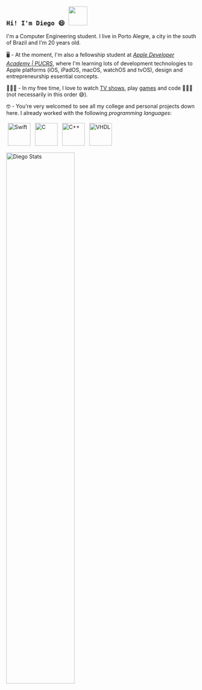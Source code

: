 
<!-- <img align="right" width="200px" src="https://media.giphy.com/media/l378eVk7KxCOuJfPO/giphy.gif"/> -->

### <samp> Hi! I'm Diego 😄 <img src="https://media.giphy.com/media/UV5fEvKclCBEi3DgzH/giphy.gif" width="50px"/></samp>

I'm a Computer Engineering student. I live in Porto Alegre, a city in the south of Brazil and I'm 20 years old.

🖥 - At the moment, I'm also a fellowship student at [*Apple Developer Academy | PUCRS*](http://www.bepid.com.br/poa/), where I'm learning lots of development technologies to Apple platforms (iOS, iPadOS, macOS, watchOS and tvOS), design and entrepreneurship essential concepts. 

🧑🏾‍🦱 - In my free time, I love to watch [TV shows](https://tvtime.com/r/1SL8x), play [games](https://psnprofiles.com/diegohxnrique) and code 👨🏽‍💻 (not necessarily in this order 😅).

🤓 - You're very welcomed to see all my college and personal projects down here. I already worked with the following *programming languages*:

<p align="left">
<img width="60px" src="https://commons.wikimedia.org/wiki/File:Swift_logo.svg#/media/File:Swift_logo.svg" alt="Swift" style="vertical-align:top; margin:4px"/>
<img width="60px" src="https://commons.wikimedia.org/wiki/File:C_Programming_Language.svg#/media/File:C_Programming_Language.svg"alt="C" style="vertical-align:top; margin:4px"/>
<img width="60px" src="https://commons.wikimedia.org/wiki/File:ISO_C%2B%2B_Logo.svg#/media/File:ISO_C++_Logo.svg" alt="C++" style="vertical-align:top; margin:4px"/>
<img width="60px" src="https://is3-ssl.mzstatic.com/image/thumb/Purple124/v4/97/81/2d/97812d68-3a5b-8429-30cb-b1d23df1eafd/source/512x512bb.jpg" alt="VHDL" style="vertical-align:top; margin:4px"/>

[<img align="center" src="https://github-readme-stats.vercel.app/api?username=DiegoHSO&show_icons=true&theme=tokyonight" alt="Diego Stats" width="60%" />](https://github.com/DiegoHSO)
  
  
</p>

<!--
**DiegoHSO/DiegoHSO** is a ✨ _special_ ✨ repository because its `README.md` (this file) appears on your GitHub profile.

Here are some ideas to get you started:

- 🔭 I’m currently working on ...
- 🌱 I’m currently learning ...
- 👯 I’m looking to collaborate on ...
- 🤔 I’m looking for help with ...
- 💬 Ask me about ...
- 📫 How to reach me: ...
- 😄 Pronouns: ...
- ⚡ Fun fact: ...
-->

